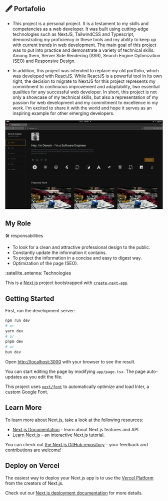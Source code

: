 ## :fountain_pen: Portafolio

- This project is a personal project. It is a testament to my skills and competencies as a web developer. It was built using cutting-edge technologies such as NextJS, TailwindCSS and Typescript, demonstrating my proficiency in these tools and my ability to keep up with current trends in web development. The main goal of this project was to put into practice and demonstrate a variety of technical skills. Among them, Server Side Rendering (SSR), Search Engine Optimization (SEO) and Responsive Design.

- In addition, this project was intended to replace my old portfolio, which was developed with ReactJS. While ReactJS is a powerful tool in its own right, the decision to migrate to NextJS for this project represents my commitment to continuous improvement and adaptability, two essential qualities for any successful web developer. In short, this project is not only a showcase of my technical skills, but also a representation of my passion for web development and my commitment to excellence in my work. I'm excited to share it with the world and hope it serves as an inspiring example for other emerging developers.

![Logo](assets/images/port2.webp)

## My Role

:hammer_and_wrench: responsabilities

- To look for a clean and attractive professional design to the public.
- Constantly update the information it contains.
- To project the information in a concise and easy to digest way.
- Optimization of the page (SEO).

:satellite_antenna: Technologies





This is a [Next.js](https://nextjs.org/) project bootstrapped with [`create-next-app`](https://github.com/vercel/next.js/tree/canary/packages/create-next-app).

## Getting Started

First, run the development server:

```bash
npm run dev
# or
yarn dev
# or
pnpm dev
# or
bun dev
```

Open [http://localhost:3000](http://localhost:3000) with your browser to see the result.

You can start editing the page by modifying `app/page.tsx`. The page auto-updates as you edit the file.

This project uses [`next/font`](https://nextjs.org/docs/basic-features/font-optimization) to automatically optimize and load Inter, a custom Google Font.

## Learn More

To learn more about Next.js, take a look at the following resources:

- [Next.js Documentation](https://nextjs.org/docs) - learn about Next.js features and API.
- [Learn Next.js](https://nextjs.org/learn) - an interactive Next.js tutorial.

You can check out [the Next.js GitHub repository](https://github.com/vercel/next.js/) - your feedback and contributions are welcome!

## Deploy on Vercel

The easiest way to deploy your Next.js app is to use the [Vercel Platform](https://vercel.com/new?utm_medium=default-template&filter=next.js&utm_source=create-next-app&utm_campaign=create-next-app-readme) from the creators of Next.js.

Check out our [Next.js deployment documentation](https://nextjs.org/docs/deployment) for more details.
